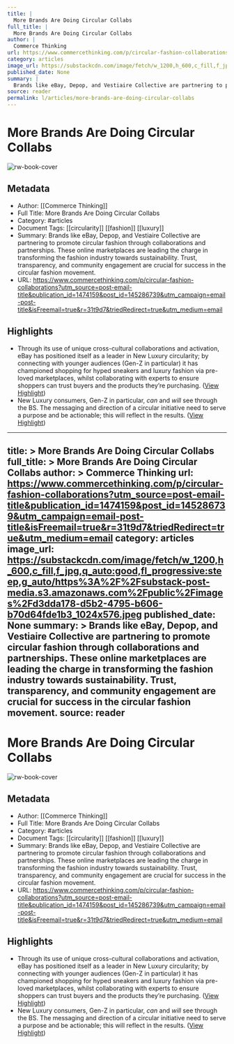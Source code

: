 ```yaml
---
title: |
  More Brands Are Doing Circular Collabs
full_title: |
  More Brands Are Doing Circular Collabs
author: |
  Commerce Thinking
url: https://www.commercethinking.com/p/circular-fashion-collaborations?utm_source=post-email-title&publication_id=1474159&post_id=145286739&utm_campaign=email-post-title&isFreemail=true&r=31t9d7&triedRedirect=true&utm_medium=email
category: articles
image_url: https://substackcdn.com/image/fetch/w_1200,h_600,c_fill,f_jpg,q_auto:good,fl_progressive:steep,g_auto/https%3A%2F%2Fsubstack-post-media.s3.amazonaws.com%2Fpublic%2Fimages%2Fd3dda178-d5b2-4795-b606-b70d64fde1b3_1024x576.jpeg
published_date: None
summary: |
  Brands like eBay, Depop, and Vestiaire Collective are partnering to promote circular fashion through collaborations and partnerships. These online marketplaces are leading the charge in transforming the fashion industry towards sustainability. Trust, transparency, and community engagement are crucial for success in the circular fashion movement.
source: reader
permalink: l/articles/more-brands-are-doing-circular-collabs
---
```

# More Brands Are Doing Circular Collabs

![rw-book-cover](https://substackcdn.com/image/fetch/w_1200,h_600,c_fill,f_jpg,q_auto:good,fl_progressive:steep,g_auto/https%3A%2F%2Fsubstack-post-media.s3.amazonaws.com%2Fpublic%2Fimages%2Fd3dda178-d5b2-4795-b606-b70d64fde1b3_1024x576.jpeg)

## Metadata
- Author: [[Commerce Thinking]]
- Full Title: More Brands Are Doing Circular Collabs
- Category: #articles
- Document Tags: [[circularity]] [[fashion]] [[luxury]] 
- Summary: Brands like eBay, Depop, and Vestiaire Collective are partnering to promote circular fashion through collaborations and partnerships. These online marketplaces are leading the charge in transforming the fashion industry towards sustainability. Trust, transparency, and community engagement are crucial for success in the circular fashion movement.
- URL: https://www.commercethinking.com/p/circular-fashion-collaborations?utm_source=post-email-title&publication_id=1474159&post_id=145286739&utm_campaign=email-post-title&isFreemail=true&r=31t9d7&triedRedirect=true&utm_medium=email

## Highlights
- Through its use of unique cross-cultural collaborations and activation, eBay has positioned itself as a leader in New Luxury circularity; by connecting with younger audiences (Gen-Z in particular) it has championed shopping for hyped sneakers and luxury fashion via pre-loved marketplaces, whilst collaborating with experts to ensure shoppers can trust buyers and the products they’re purchasing. ([View Highlight](https://read.readwise.io/read/01j0jqjt782qej1etdhscvwq28))
- New Luxury consumers, Gen-Z in particular, *can* and *will* see through the BS. The messaging and direction of a circular initiative need to serve a purpose and be actionable; this will reflect in the results. ([View Highlight](https://read.readwise.io/read/01j0jqqxk8vkrxhx6426r6gxp3))


---
title: >
  More Brands Are Doing Circular Collabs
full_title: >
  More Brands Are Doing Circular Collabs
author: >
  Commerce Thinking
url: https://www.commercethinking.com/p/circular-fashion-collaborations?utm_source=post-email-title&publication_id=1474159&post_id=145286739&utm_campaign=email-post-title&isFreemail=true&r=31t9d7&triedRedirect=true&utm_medium=email
category: articles
image_url: https://substackcdn.com/image/fetch/w_1200,h_600,c_fill,f_jpg,q_auto:good,fl_progressive:steep,g_auto/https%3A%2F%2Fsubstack-post-media.s3.amazonaws.com%2Fpublic%2Fimages%2Fd3dda178-d5b2-4795-b606-b70d64fde1b3_1024x576.jpeg
published_date: None
summary: >
  Brands like eBay, Depop, and Vestiaire Collective are partnering to promote circular fashion through collaborations and partnerships. These online marketplaces are leading the charge in transforming the fashion industry towards sustainability. Trust, transparency, and community engagement are crucial for success in the circular fashion movement.
source: reader
---
# More Brands Are Doing Circular Collabs

![rw-book-cover](https://substackcdn.com/image/fetch/w_1200,h_600,c_fill,f_jpg,q_auto:good,fl_progressive:steep,g_auto/https%3A%2F%2Fsubstack-post-media.s3.amazonaws.com%2Fpublic%2Fimages%2Fd3dda178-d5b2-4795-b606-b70d64fde1b3_1024x576.jpeg)

## Metadata
- Author: [[Commerce Thinking]]
- Full Title: More Brands Are Doing Circular Collabs
- Category: #articles
- Document Tags: [[circularity]] [[fashion]] [[luxury]] 
- Summary: Brands like eBay, Depop, and Vestiaire Collective are partnering to promote circular fashion through collaborations and partnerships. These online marketplaces are leading the charge in transforming the fashion industry towards sustainability. Trust, transparency, and community engagement are crucial for success in the circular fashion movement.
- URL: https://www.commercethinking.com/p/circular-fashion-collaborations?utm_source=post-email-title&publication_id=1474159&post_id=145286739&utm_campaign=email-post-title&isFreemail=true&r=31t9d7&triedRedirect=true&utm_medium=email

## Highlights
- Through its use of unique cross-cultural collaborations and activation, eBay has positioned itself as a leader in New Luxury circularity; by connecting with younger audiences (Gen-Z in particular) it has championed shopping for hyped sneakers and luxury fashion via pre-loved marketplaces, whilst collaborating with experts to ensure shoppers can trust buyers and the products they’re purchasing. ([View Highlight](https://read.readwise.io/read/01j0jqjt782qej1etdhscvwq28))
- New Luxury consumers, Gen-Z in particular, *can* and *will* see through the BS. The messaging and direction of a circular initiative need to serve a purpose and be actionable; this will reflect in the results. ([View Highlight](https://read.readwise.io/read/01j0jqqxk8vkrxhx6426r6gxp3))



